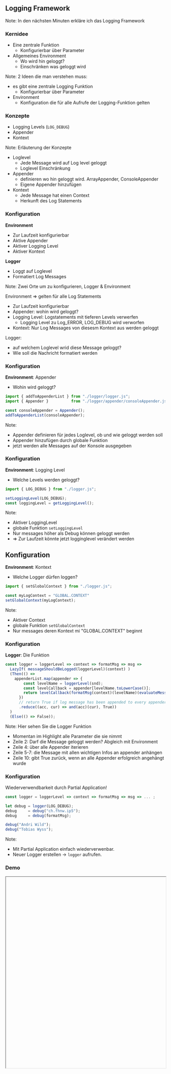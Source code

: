 ## Logging Framework
Note:
In den nächsten Minuten erkläre ich das Logging Framework




### Kernidee
* Eine zentrale Funktion                   <!-- .elements class="fragment" data-fragment-index="1" -->
  * Konfigurierbar über Parameter 
* Allgemeines Environment                  <!-- .elements class="fragment" data-fragment-index="2" --> 
    * Wo wird hin geloggt? 
    * Einschränken was geloggt wird 

Note:
2 Ideen die man verstehen muss:
* es gibt eine zentrale Logging Funktion
  * Konfigurierbar über Parameter
* Environment 
  * Konfiguration die für alle Aufrufe der Logging-Funktion gelten



### Konzepte
<ul>
<li> Logging Levels (<code>LOG_DEBUG</code>)</li>   <!-- .elements class="fragment" data-fragment-index="1" -->
<li> Appender </li>                               <!-- .elements class="fragment" data-fragment-index="2" -->
<li> Kontext </li>                                <!-- .elements class="fragment" data-fragment-index="3" -->
</ul>

Note:
Erläuterung der Konzepte
* Loglevel
  * Jede Message wird auf Log level geloggt 
  * Loglevel Einschränkung
* Appender
  * definieren wo hin geloggt wird. ArrayAppender, ConsoleAppender
  * Eigene Appender hinzufügen
* Kontext
  * Jede Message hat einen Context
  * Herkunft des Log Statements




### Konfiguration
__Environment__                           <!-- .elements class="fragment" data-fragment-index="1" -->
* Zur Laufzeit konfigurierbar             <!-- .elements class="fragment" data-fragment-index="3" -->
* Aktive Appender                         <!-- .elements class="fragment" data-fragment-index="3" -->
* Aktiver Logging Level                   <!-- .elements class="fragment" data-fragment-index="4" -->
* Aktiver Kontext                         <!-- .elements class="fragment" data-fragment-index="5" -->

__Logger__                                <!-- .elements class="fragment" data-fragment-index="1" -->
* Loggt auf Loglevel                      <!-- .elements class="fragment" data-fragment-index="6" -->
* Formatiert Log Messages                 <!-- .elements class="fragment" data-fragment-index="7" -->

Note:
Zwei Orte um zu konfigurieren, Logger & Environment

Environment => gelten für alle Log Statements
* Zur Laufzeit konfigurierbar 
* Appender: wohin wird geloggt?
* Logging Level: Logstatements mit tieferen Levels verwerfen
  * Logging Level zu Log_ERROR, LOG_DEBUG wird verworfen
* Kontext: Nur Log Messages von diesesm Kontext aus werden geloggt

Logger:
* auf welchem Loglevel wrid diese Message geloggt?
* Wie soll die Nachricht formatiert werden




### Konfiguration
__Environment__: Appender
* Wohin wird geloggt?

```js [4-5] 
import { addToAppenderList } from "./logger/logger.js";
import { Appender }          from "./logger/appender/consoleAppender.js";

const consoleAppender = Appender();
addToAppenderList(consoleAppender);
```

Note:
* Appender definieren für jedes Loglevel, ob und wie geloggt werden soll
* Appender hinzufügen durch globale Funktion
* jetzt werden alle Messages auf der Konsole ausgegeben




### Konfiguration
__Environment__: Logging Level
* Welche Levels werden geloggt?

```js [3-4] 
import { LOG_DEBUG } from "./logger.js";

setLoggingLevel(LOG_DEBUG);
const loggingLevel = getLoggingLevel();
```

Note:
* Aktiver LoggingLevel 
* globale Funktion `setLoggingLevel`
* Nur messages höher als Debug können geloggt werden
* => Zur Laufzeit könnte jetzt logginglevel verändert werden




## Konfiguration
__Environment__: Kontext 
 * Welche Logger dürfen loggen?

```js [3-4] 
import { setGlobalContext } from "./logger.js";

const myLogContext = "GLOBAL.CONTEXT"
setGlobalContext(myLogContext);
```

Note:
* Aktiver Context 
* globale Funktion `setGlobalContext`
* Nur messages deren Kontext mi "GLOBAL.CONTEXT" beginnt




### Konfiguration
__Logger__: Die Funktion
```js [1|2|4|5-7|9-10]
const logger = loggerLevel => context => formatMsg => msg =>
  LazyIf( messageShouldBeLogged(loggerLevel)(context) )
  (Then(() =>
    appenderList.map(appender => {
        const levelName = loggerLevel(snd);
        const levelCallback = appender[levelName.toLowerCase()];
        return levelCallback(formatMsg(context)(levelName)(evaluateMessage(msg)))
      })
      // return True if log message has been appended to every appender
      .reduce((acc, cur) => and(acc)(cur), True)) 
  )
  (Else(() => False));
```

Note:
Hier sehen Sie die Logger Funktion
* Momentan im Highlight alle Parameter die sie nimmt
* Zeile 2: Darf die Message geloggt werden? Abgleich mit Environment 
* Zeile 4: über alle Appender iterieren 
* Zeile 5-7: die Message mit allen wichtigen Infos an appender anhängen
* Zeile 10: gibt True zurück, wenn an alle Appender erfolgreich angehängt wurde




### Konfiguration
Wiederverwendbarkeit durch Partial Application!
```js [3|4|5|7-8]
const logger = loggerLevel => context => formatMsg => msg => ... ;

let debug = logger(LOG_DEBUG);
debug     = debug("ch.fhnw.ip5");
debug     = debug(formatMsg);

debug("Andri Wild");
debug("Tobias Wyss");
```

Note:
* Mit Partial Application einfach wiederverwenbar.
* Neuer Logger erstellen -> `logger` aufrufen.




### Demo
<iframe width="100%" height="600" data-src="https://wildwyss.github.io/ip5-overview/contrib/p5_wild_wyss/src/logger/example/loggerExample.html" data-preload></iframe>
